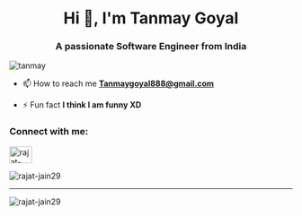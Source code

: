 <!--   Hola, I'm Tanmay Goyal! 👋


- 🌱 I’m currently learning Web Development
- 🤔 I’m looking for help with CPP development
- 💬 Ask me about any tech-related stuff.
- 📫 How to reach me: Linkedin - 
- 😄 Pronouns: He/His
- ⚡ Fun fact: Talkative and Fun-loving.
https://rahuldkjain.github.io/gh-profile-readme-generator/
 -->
 <h1 align="center">Hi 👋, I'm Tanmay Goyal</h1>
<h3 align="center">A passionate Software Engineer from India</h3>

<p align="left"> <img src="https://komarev.com/ghpvc/?username=tanmay12-sud0&label=Profile%20views&color=0e75b6&style=flat" alt="tanmay" /> </p>

- 📫 How to reach me **Tanmaygoyal888@gmail.com**

- ⚡ Fun fact **I think I am funny XD**

<h3 align="left">Connect with me:</h3>
<p align="left">
<a href="https://www.linkedin.com/in/tanmay-goyal-070b481a6/"  target="_blank"><img align="center" src="https://raw.githubusercontent.com/rahuldkjain/github-profile-readme-generator/master/src/images/icons/Social/linked-in-alt.svg" alt="rajat-jain-a9aa341a6/" height="30" width="40" /></a>
</p>

<p><img align="center" src="https://github-readme-stats.vercel.app/api/top-langs?username=tanmay12-sud0&show_icons=true&theme=vue-dark&count_private=true" alt="rajat-jain29" /></p>
<hr/>
<!-- <a href="https://github.com/anuraghazra/convoychat">
  <img align="right" src="https://camo.githubusercontent.com/f2a5152b86c03fc052d5aa04e2d42010794ee5895b424fa7269fbc28be4adf9e/68747470733a2f2f6769746875622d726561646d652d73746174732e76657263656c2e6170702f6170693f757365726e616d653d73617477696b616e2673686f775f69636f6e733d74727565267468656d653d7675652d6461726b26636f756e745f707269766174653d74727565" data-canonical-src="https://github-readme-stats.vercel.app/api?username=tanmay12-sud0&amp;show_icons=true&amp;theme=vue-dark&amp;count_private=true" style="max-width:100%;">
</a> -->
<p><img align="center" src="https://github-readme-stats.vercel.app/api?username=tanmay12-sud0&show_icons=true&theme=vue-dark&count_private=true" alt="rajat-jain29" /></p>
